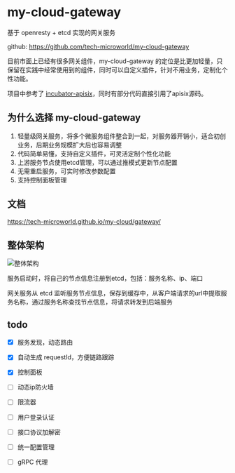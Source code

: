 # my-cloud-gateway

基于 openresty + etcd 实现的网关服务

github: <https://github.com/tech-microworld/my-cloud-gateway>

目前市面上已经有很多网关组件，my-cloud-gateway 的定位是比更加轻量，只保留在实践中经常使用到的组件，同时可以自定义插件，针对不用业务，定制化个性功能。

项目中参考了 [incubator-apisix](https://github.com/apache/incubator-apisix)，同时有部分代码直接引用了apisix源码。

## 为什么选择 my-cloud-gateway

1. 轻量级网关服务，将多个微服务组件整合到一起，对服务器开销小，适合初创业务，后期业务规模扩大后也容易调整
2. 代码简单易懂，支持自定义插件，可灵活定制个性化功能
3. 上游服务节点使用etcd管理，可以通过推模式更新节点配置
4. 无需重启服务，可实时修改参数配置
5. 支持控制面板管理

## 文档

<https://tech-microworld.github.io/my-cloud/gateway/>

## 整体架构

![整体架构](/res/resty-gateway.jpg)

服务启动时，将自己的节点信息注册到etcd，包括：服务名称、ip、端口

网关服务从 etcd 监听服务节点信息，保存到缓存中，从客户端请求的url中提取服务名称，通过服务名称查找节点信息，将请求转发到后端服务


## todo

- [x] 服务发现，动态路由
- [x] 自动生成 requestId，方便链路跟踪
- [x] 控制面板
- [ ] 动态ip防火墙
- [ ] 限流器
- [ ] 用户登录认证
- [ ] 接口协议加解密
- [ ] 统一配置管理
- [ ] gRPC 代理

